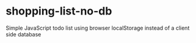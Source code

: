 # shopping-list-no-db
Simple JavaScript todo list using browser localStorage instead of a client side database
